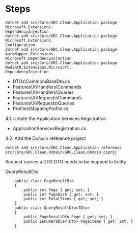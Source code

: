 # Steps

```
dotnet add src/Core/GRC.Clean.Application package Microsoft.Extensions.
DependencyInjection
dotnet add src/Core/GRC.Clean.Application package Microsoft.Extensions.
Configuration       
dotnet add src/Core/GRC.Clean.Application package AutoMapper.Extensions.
Microsoft.DependencyInjection
dotnet add src/Core/GRC.Clean.Application package MediatR.Extensions.Microsoft.
DependencyInjection
```      
   
   - DTOs\Common\BaseDto.cs
   - Features\X\Handlers\Commands
   - Features\X\Handlers\Queries
   - Features\X\Requests\Commands
   - Features\X\Requests\Queries
   - Profiles\MappingProfile.cs


4.1. Create the Application Services Registration

   - ApplicationServicesRegistration.cs

4.2. Add the Domain reference project

   ```
   dotnet add src/Core/GRC.Clean.Application reference src/Core/GRC.Clean.Domain/GRC.Clean.Domain.csproj
   ```




Request carries a DTO
DTO needs to be mapped to Entity 

QueryResultDto
```
    public class PageResultDto
    {
        public int Page { get; set; }
        public int PageSize { get; set; }
        public int TotalItems { get; set; }
    }
    public class QueryResultDto<TDto>
    {
        public PageResultDto Page { get; set; }
        public IEnumerable<TDto> PageItems { get; set; }
    }
```
